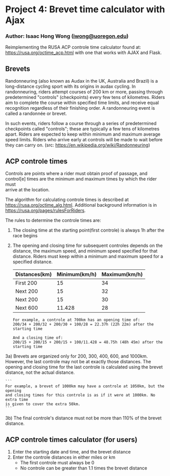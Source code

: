 # Project 4:  Brevet time calculator with Ajax
### Author: Isaac Hong Wong (iwong@uoregon.edu)

Reimplementing the RUSA ACP controle time calculator found at:
https://rusa.org/octime_acp.html with one that works with AJAX and Flask.

## Brevets

Randonneuring (also known as Audax in the UK, Australia and Brazil) is a 
long-distance cycling sport with its origins in audax cycling. In 
randonneuring, riders attempt courses of 200 km or more, passing through 
predetermined "controls" (checkpoints) every few tens of kilometres. 
Riders aim to complete the course within specified time limits, and 
receive equal recognition regardless of their finishing order. A 
randonneuring event is called a randonnée or brevet.

In such events, riders follow a course through a series of predetermined 
checkpoints called "controls"; these are typically a few tens of kilometres 
apart. Riders are expected to keep within minimum and maximum average speed 
limits. Riders who arrive early at controls will be made to wait before they
can carry on.
(src: https://en.wikipedia.org/wiki/Randonneuring)


## ACP controle times
Controls are points where a rider must obtain proof of passage, and 
control[e] times are the minimum and maximum times by which the rider must  
arrive at the location.   

The algorithm for calculating controle times is described at
https://rusa.org/octime_alg.html. Additional background information
is in https://rusa.org/pages/rulesForRiders.  

The rules to determine the controle times are:
1)  The closing time at the starting point(first controle) is always 1h after 
    the race begins

2)  The opening and closing time for subsequent controles depends on the
    distance, the maximum speed, and minimum speed specified for that distance.
    Riders must keep within a minimum and maximum speed for a specified distance.

    | Distances(km) | Minimum(km/h) | Maximum(km/h)
    | ------------- | ------------- | --------
    | First 200     | 15            | 34
    | Next  200     | 15            | 32
    | Next  200     | 15            | 30
    | Next  600     | 11.428        | 28

    ```
    For example, a controle at 700km has an opening time of:
    200/34 + 200/32 + 200/30 + 100/28 = 22.37h (22h 22m) after the starting time
    
    And a closing time of:
    200/15 + 200/15 + 200/15 + 100/11.428 = 48.75h (48h 45m) after the starting time
    ```

3a) Brevets are organized only for 200, 300, 400, 600, and 1000km. However, the 
    last controle may not be at exactly those distances. The opening and closing
    time for the last controle is calculated using the brevet distance, not the
    actual distance.

    ```
    For example, a brevet of 1000km may have a controle at 1050km, but the opening
    and closing times for this controle is as if it were at 1000km. No extra time 
    is given to cover the extra 50km.
    ```

3b) The final controle's distance must not be more than 110% of the brevet distance. 

## ACP controle times calculator (for users)

1) Enter the starting date and time, and the brevet distance
2) Enter the controle distances in either miles or km
	- The first controle must always be 0
	- No controle can be greater than 1.1 times the brevet distance